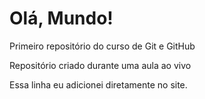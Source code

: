 # Olá, Mundo!
 Primeiro repositório do curso de Git e GitHub

Repositório criado durante uma aula ao vivo

Essa linha eu adicionei diretamente no site.
